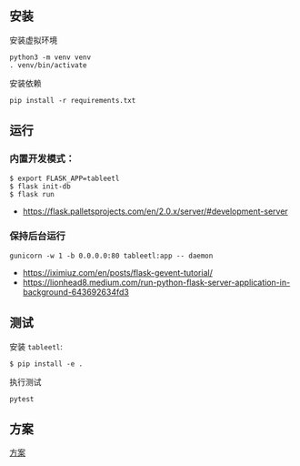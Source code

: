 ## 安装

安装虚拟环境

```
python3 -m venv venv
. venv/bin/activate
```

安装依赖

```
pip install -r requirements.txt
```

## 运行

### 内置开发模式：


```
$ export FLASK_APP=tableetl
$ flask init-db
$ flask run
```

- https://flask.palletsprojects.com/en/2.0.x/server/#development-server

### 保持后台运行

```
gunicorn -w 1 -b 0.0.0.0:80 tableetl:app -- daemon
```

- https://iximiuz.com/en/posts/flask-gevent-tutorial/
- https://lionhead8.medium.com/run-python-flask-server-application-in-background-643692634fd3

## 测试

安装 `tableetl`:

```
$ pip install -e .
```

执行测试

```
pytest
```

## 方案

[方案](方案.md)